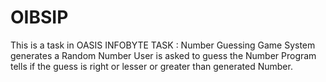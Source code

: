 # OIBSIP
This is a task in OASIS INFOBYTE
TASK : Number Guessing Game
System generates a Random Number
User is asked to guess the Number
Program tells if the guess is right or lesser or greater than generated Number.
